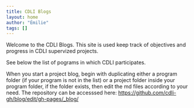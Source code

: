 ```yaml
---
title: CDLI Blogs
layout: home
author: "Émilie"
tags: []
---
```


Welcome to the CDLI Blogs. This site is used keep track of objectives and progress in CDLI supervized projects. 

See below the list of pograms in which CDLI participates.

When you start a project blog, begin with duplicating either a program folder (if your program is not in the list) or a project folder inside your program folder, if the folder exists, then edit the md files according to your need. The repository can be accesssed here: https://github.com/cdli-gh/blog/edit/gh-pages/_blog/ 

